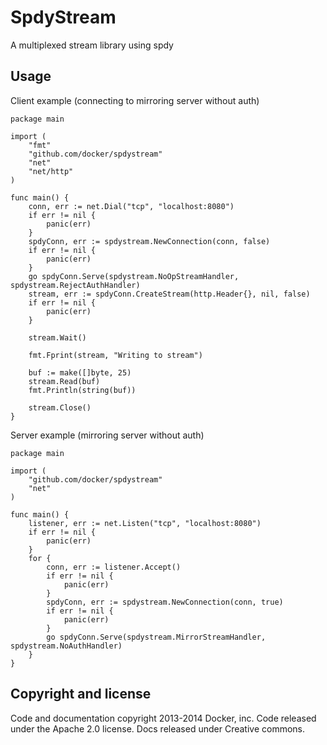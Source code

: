 # SpdyStream

A multiplexed stream library using spdy

## Usage

Client example (connecting to mirroring server without auth)
~~~~
package main

import (
	"fmt"
	"github.com/docker/spdystream"
	"net"
	"net/http"
)

func main() {
	conn, err := net.Dial("tcp", "localhost:8080")
	if err != nil {
		panic(err)
	}
	spdyConn, err := spdystream.NewConnection(conn, false)
	if err != nil {
		panic(err)
	}
	go spdyConn.Serve(spdystream.NoOpStreamHandler, spdystream.RejectAuthHandler)
	stream, err := spdyConn.CreateStream(http.Header{}, nil, false)
	if err != nil {
		panic(err)
	}

	stream.Wait()

	fmt.Fprint(stream, "Writing to stream")

	buf := make([]byte, 25)
	stream.Read(buf)
	fmt.Println(string(buf))

	stream.Close()
}
~~~~

Server example (mirroring server without auth)
~~~~
package main

import (
	"github.com/docker/spdystream"
	"net"
)

func main() {
	listener, err := net.Listen("tcp", "localhost:8080")
	if err != nil {
		panic(err)
	}
	for {
		conn, err := listener.Accept()
		if err != nil {
			panic(err)
		}
		spdyConn, err := spdystream.NewConnection(conn, true)
		if err != nil {
			panic(err)
		}
		go spdyConn.Serve(spdystream.MirrorStreamHandler, spdystream.NoAuthHandler)
	}
}
~~~~

## Copyright and license

Code and documentation copyright 2013-2014 Docker, inc. Code released under the Apache 2.0 license.
Docs released under Creative commons.